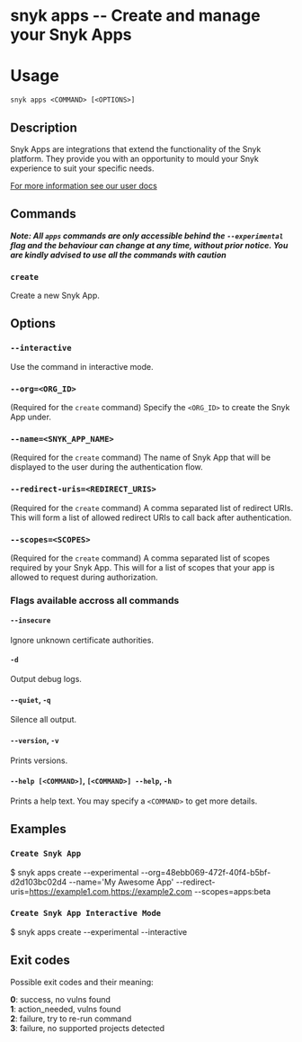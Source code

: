 # snyk apps -- Create and manage your Snyk Apps

# Usage

`snyk apps <COMMAND> [<OPTIONS>]`

## Description

Snyk Apps are integrations that extend the functionality of the Snyk platform. They provide you with an opportunity to mould your Snyk experience to suit your specific needs.

[For more information see our user docs](https://docs.snyk.io/features/integrations/snyk-apps)

## Commands

**_Note: All `apps` commands are only accessible behind the `--experimental` flag and the behaviour can change at any time, without prior notice. You are kindly advised to use all the commands with caution_**

### `create`

Create a new Snyk App.

## Options

### `--interactive`

Use the command in interactive mode.

### `--org=<ORG_ID>`

(Required for the `create` command)
Specify the `<ORG_ID>` to create the Snyk App under.

### `--name=<SNYK_APP_NAME>`

(Required for the `create` command)
The name of Snyk App that will be displayed to the user during the authentication flow.

### `--redirect-uris=<REDIRECT_URIS>`

(Required for the `create` command)
A comma separated list of redirect URIs. This will form a list of allowed redirect URIs to call back after authentication.

### `--scopes=<SCOPES>`

(Required for the `create` command)
A comma separated list of scopes required by your Snyk App. This will for a list of scopes that your app is allowed to request during authorization.

### Flags available accross all commands

#### `--insecure`

Ignore unknown certificate authorities.

#### `-d`

Output debug logs.

#### `--quiet`, `-q`

Silence all output.

#### `--version`, `-v`

Prints versions.

#### `--help [<COMMAND>]`, `[<COMMAND>] --help`, `-h`

Prints a help text. You may specify a `<COMMAND>` to get more details.

## Examples

### `Create Snyk App`

\$ snyk apps create --experimental --org=48ebb069-472f-40f4-b5bf-d2d103bc02d4 --name='My Awesome App' --redirect-uris=https://example1.com,https://example2.com --scopes=apps:beta

### `Create Snyk App Interactive Mode`

\$ snyk apps create --experimental --interactive

## Exit codes

Possible exit codes and their meaning:

**0**: success, no vulns found<br />
**1**: action_needed, vulns found<br />
**2**: failure, try to re-run command<br />
**3**: failure, no supported projects detected<br />
